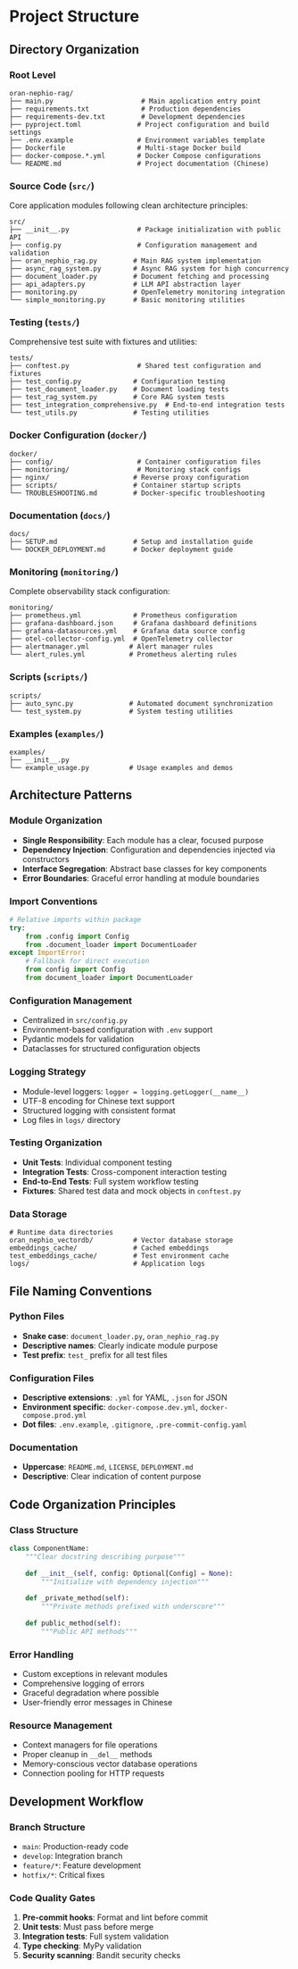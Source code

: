 # Project Structure

## Directory Organization

### Root Level
```
oran-nephio-rag/
├── main.py                      # Main application entry point
├── requirements.txt             # Production dependencies
├── requirements-dev.txt         # Development dependencies
├── pyproject.toml              # Project configuration and build settings
├── .env.example                # Environment variables template
├── Dockerfile                  # Multi-stage Docker build
├── docker-compose.*.yml        # Docker Compose configurations
└── README.md                   # Project documentation (Chinese)
```

### Source Code (`src/`)
Core application modules following clean architecture principles:

```
src/
├── __init__.py                 # Package initialization with public API
├── config.py                   # Configuration management and validation
├── oran_nephio_rag.py         # Main RAG system implementation
├── async_rag_system.py        # Async RAG system for high concurrency
├── document_loader.py         # Document fetching and processing
├── api_adapters.py            # LLM API abstraction layer
├── monitoring.py              # OpenTelemetry monitoring integration
└── simple_monitoring.py       # Basic monitoring utilities
```

### Testing (`tests/`)
Comprehensive test suite with fixtures and utilities:

```
tests/
├── conftest.py                 # Shared test configuration and fixtures
├── test_config.py             # Configuration testing
├── test_document_loader.py    # Document loading tests
├── test_rag_system.py         # Core RAG system tests
├── test_integration_comprehensive.py  # End-to-end integration tests
└── test_utils.py              # Testing utilities
```

### Docker Configuration (`docker/`)
```
docker/
├── config/                     # Container configuration files
├── monitoring/                 # Monitoring stack configs
├── nginx/                     # Reverse proxy configuration
├── scripts/                   # Container startup scripts
└── TROUBLESHOOTING.md         # Docker-specific troubleshooting
```

### Documentation (`docs/`)
```
docs/
├── SETUP.md                   # Setup and installation guide
└── DOCKER_DEPLOYMENT.md       # Docker deployment guide
```

### Monitoring (`monitoring/`)
Complete observability stack configuration:

```
monitoring/
├── prometheus.yml             # Prometheus configuration
├── grafana-dashboard.json     # Grafana dashboard definitions
├── grafana-datasources.yml    # Grafana data source config
├── otel-collector-config.yml  # OpenTelemetry collector
├── alertmanager.yml          # Alert manager rules
└── alert_rules.yml           # Prometheus alerting rules
```

### Scripts (`scripts/`)
```
scripts/
├── auto_sync.py              # Automated document synchronization
└── test_system.py            # System testing utilities
```

### Examples (`examples/`)
```
examples/
├── __init__.py
└── example_usage.py          # Usage examples and demos
```

## Architecture Patterns

### Module Organization
- **Single Responsibility**: Each module has a clear, focused purpose
- **Dependency Injection**: Configuration and dependencies injected via constructors
- **Interface Segregation**: Abstract base classes for key components
- **Error Boundaries**: Graceful error handling at module boundaries

### Import Conventions
```python
# Relative imports within package
try:
    from .config import Config
    from .document_loader import DocumentLoader
except ImportError:
    # Fallback for direct execution
    from config import Config
    from document_loader import DocumentLoader
```

### Configuration Management
- Centralized in `src/config.py`
- Environment-based configuration with `.env` support
- Pydantic models for validation
- Dataclasses for structured configuration objects

### Logging Strategy
- Module-level loggers: `logger = logging.getLogger(__name__)`
- UTF-8 encoding for Chinese text support
- Structured logging with consistent format
- Log files in `logs/` directory

### Testing Organization
- **Unit Tests**: Individual component testing
- **Integration Tests**: Cross-component interaction testing
- **End-to-End Tests**: Full system workflow testing
- **Fixtures**: Shared test data and mock objects in `conftest.py`

### Data Storage
```
# Runtime data directories
oran_nephio_vectordb/          # Vector database storage
embeddings_cache/              # Cached embeddings
test_embeddings_cache/         # Test environment cache
logs/                          # Application logs
```

## File Naming Conventions

### Python Files
- **Snake case**: `document_loader.py`, `oran_nephio_rag.py`
- **Descriptive names**: Clearly indicate module purpose
- **Test prefix**: `test_` prefix for all test files

### Configuration Files
- **Descriptive extensions**: `.yml` for YAML, `.json` for JSON
- **Environment specific**: `docker-compose.dev.yml`, `docker-compose.prod.yml`
- **Dot files**: `.env.example`, `.gitignore`, `.pre-commit-config.yaml`

### Documentation
- **Uppercase**: `README.md`, `LICENSE`, `DEPLOYMENT.md`
- **Descriptive**: Clear indication of content purpose

## Code Organization Principles

### Class Structure
```python
class ComponentName:
    """Clear docstring describing purpose"""
    
    def __init__(self, config: Optional[Config] = None):
        """Initialize with dependency injection"""
        
    def _private_method(self):
        """Private methods prefixed with underscore"""
        
    def public_method(self):
        """Public API methods"""
```

### Error Handling
- Custom exceptions in relevant modules
- Comprehensive logging of errors
- Graceful degradation where possible
- User-friendly error messages in Chinese

### Resource Management
- Context managers for file operations
- Proper cleanup in `__del__` methods
- Memory-conscious vector database operations
- Connection pooling for HTTP requests

## Development Workflow

### Branch Structure
- `main`: Production-ready code
- `develop`: Integration branch
- `feature/*`: Feature development
- `hotfix/*`: Critical fixes

### Code Quality Gates
1. **Pre-commit hooks**: Format and lint before commit
2. **Unit tests**: Must pass before merge
3. **Integration tests**: Full system validation
4. **Type checking**: MyPy validation
5. **Security scanning**: Bandit security checks